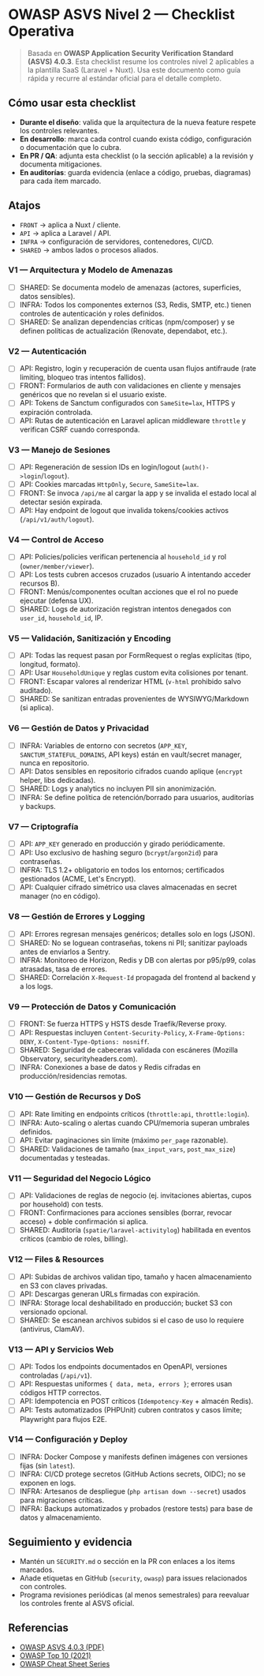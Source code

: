 OWASP ASVS Nivel 2 — Checklist Operativa
========================================

> Basada en **OWASP Application Security Verification Standard (ASVS) 4.0.3**. Esta checklist resume los controles nivel 2 aplicables a la plantilla SaaS (Laravel + Nuxt). Usa este documento como guía rápida y recurre al estándar oficial para el detalle completo.

Cómo usar esta checklist
------------------------

- **Durante el diseño**: valida que la arquitectura de la nueva feature respete los controles relevantes.
- **En desarrollo**: marca cada control cuando exista código, configuración o documentación que lo cubra.
- **En PR / QA**: adjunta esta checklist (o la sección aplicable) a la revisión y documenta mitigaciones.
- **En auditorías**: guarda evidencia (enlace a código, pruebas, diagramas) para cada ítem marcado.

Atajos
------

- `FRONT` → aplica a Nuxt / cliente.
- `API` → aplica a Laravel / API.
- `INFRA` → configuración de servidores, contenedores, CI/CD.
- `SHARED` → ambos lados o procesos aliados.

### V1 — Arquitectura y Modelo de Amenazas

- [ ] SHARED: Se documenta modelo de amenazas (actores, superficies, datos sensibles).
- [ ] INFRA: Todos los componentes externos (S3, Redis, SMTP, etc.) tienen controles de autenticación y roles definidos.
- [ ] SHARED: Se analizan dependencias críticas (npm/composer) y se definen políticas de actualización (Renovate, dependabot, etc.).

### V2 — Autenticación

- [ ] API: Registro, login y recuperación de cuenta usan flujos antifraude (rate limiting, bloqueo tras intentos fallidos).
- [ ] FRONT: Formularios de auth con validaciones en cliente y mensajes genéricos que no revelan si el usuario existe.
- [ ] API: Tokens de Sanctum configurados con `SameSite=lax`, HTTPS y expiración controlada.
- [ ] API: Rutas de autenticación en Laravel aplican middleware `throttle` y verifican CSRF cuando corresponda.

### V3 — Manejo de Sesiones

- [ ] API: Regeneración de session IDs en login/logout (`auth()->login`/`logout`).
- [ ] API: Cookies marcadas `HttpOnly`, `Secure`, `SameSite=lax`.
- [ ] FRONT: Se invoca `/api/me` al cargar la app y se invalida el estado local al detectar sesión expirada.
- [ ] API: Hay endpoint de logout que invalida tokens/cookies activos (`/api/v1/auth/logout`).

### V4 — Control de Acceso

- [ ] API: Policies/policies verifican pertenencia al `household_id` y rol (`owner/member/viewer`).
- [ ] API: Los tests cubren accesos cruzados (usuario A intentando acceder recursos B).
- [ ] FRONT: Menús/componentes ocultan acciones que el rol no puede ejecutar (defensa UX).
- [ ] SHARED: Logs de autorización registran intentos denegados con `user_id`, `household_id`, IP.

### V5 — Validación, Sanitización y Encoding

- [ ] API: Todas las request pasan por FormRequest o reglas explícitas (tipo, longitud, formato).
- [ ] API: Usar `HouseholdUnique` y reglas custom evita colisiones por tenant.
- [ ] FRONT: Escapar valores al renderizar HTML (`v-html` prohibido salvo auditado).
- [ ] SHARED: Se sanitizan entradas provenientes de WYSIWYG/Markdown (si aplica).

### V6 — Gestión de Datos y Privacidad

- [ ] INFRA: Variables de entorno con secretos (`APP_KEY`, `SANCTUM_STATEFUL_DOMAINS`, API keys) están en vault/secret manager, nunca en repositorio.
- [ ] API: Datos sensibles en repositorio cifrados cuando aplique (`encrypt` helper, libs dedicadas).
- [ ] SHARED: Logs y analytics no incluyen PII sin anonimización.
- [ ] INFRA: Se define política de retención/borrado para usuarios, auditorías y backups.

### V7 — Criptografía

- [ ] API: `APP_KEY` generado en producción y girado periódicamente.
- [ ] API: Uso exclusivo de hashing seguro (`bcrypt`/`argon2id`) para contraseñas.
- [ ] INFRA: TLS 1.2+ obligatorio en todos los entornos; certificados gestionados (ACME, Let's Encrypt).
- [ ] API: Cualquier cifrado simétrico usa claves almacenadas en secret manager (no en código).

### V8 — Gestión de Errores y Logging

- [ ] API: Errores regresan mensajes genéricos; detalles solo en logs (JSON).
- [ ] SHARED: No se loguean contraseñas, tokens ni PII; sanitizar payloads antes de enviarlos a Sentry.
- [ ] INFRA: Monitoreo de Horizon, Redis y DB con alertas por p95/p99, colas atrasadas, tasa de errores.
- [ ] SHARED: Correlación `X-Request-Id` propagada del frontend al backend y a los logs.

### V9 — Protección de Datos y Comunicación

- [ ] FRONT: Se fuerza HTTPS y HSTS desde Traefik/Reverse proxy.
- [ ] API: Respuestas incluyen `Content-Security-Policy`, `X-Frame-Options: DENY`, `X-Content-Type-Options: nosniff`.
- [ ] SHARED: Seguridad de cabeceras validada con escáneres (Mozilla Observatory, securityheaders.com).
- [ ] INFRA: Conexiones a base de datos y Redis cifradas en producción/residencias remotas.

### V10 — Gestión de Recursos y DoS

- [ ] API: Rate limiting en endpoints críticos (`throttle:api`, `throttle:login`).
- [ ] INFRA: Auto-scaling o alertas cuando CPU/memoria superan umbrales definidos.
- [ ] API: Evitar paginaciones sin límite (máximo `per_page` razonable).
- [ ] SHARED: Validaciones de tamaño (`max_input_vars`, `post_max_size`) documentadas y testeadas.

### V11 — Seguridad del Negocio Lógico

- [ ] API: Validaciones de reglas de negocio (ej. invitaciones abiertas, cupos por household) con tests.
- [ ] FRONT: Confirmaciones para acciones sensibles (borrar, revocar acceso) + doble confirmación si aplica.
- [ ] SHARED: Auditoría (`spatie/laravel-activitylog`) habilitada en eventos críticos (cambio de roles, billing).

### V12 — Files & Resources

- [ ] API: Subidas de archivos validan tipo, tamaño y hacen almacenamiento en S3 con claves privadas.
- [ ] API: Descargas generan URLs firmadas con expiración.
- [ ] INFRA: Storage local deshabilitado en producción; bucket S3 con versionado opcional.
- [ ] SHARED: Se escanean archivos subidos si el caso de uso lo requiere (antivirus, ClamAV).

### V13 — API y Servicios Web

- [ ] API: Todos los endpoints documentados en OpenAPI, versiones controladas (`/api/v1`).
- [ ] API: Respuestas uniformes `{ data, meta, errors }`; errores usan códigos HTTP correctos.
- [ ] API: Idempotencia en POST críticos (`Idempotency-Key` + almacén Redis).
- [ ] API: Tests automatizados (PHPUnit) cubren contratos y casos límite; Playwright para flujos E2E.

### V14 — Configuración y Deploy

- [ ] INFRA: Docker Compose y manifests definen imágenes con versiones fijas (sin `latest`).
- [ ] INFRA: CI/CD protege secretos (GitHub Actions secrets, OIDC); no se exponen en logs.
- [ ] INFRA: Artesanos de despliegue (`php artisan down --secret`) usados para migraciones críticas.
- [ ] INFRA: Backups automatizados y probados (restore tests) para base de datos y almacenamiento.

Seguimiento y evidencia
-----------------------

- Mantén un `SECURITY.md` o sección en la PR con enlaces a los items marcados.
- Añade etiquetas en GitHub (`security`, `owasp`) para issues relacionados con controles.
- Programa revisiones periódicas (al menos semestrales) para reevaluar los controles frente al ASVS oficial.

Referencias
-----------

- [OWASP ASVS 4.0.3 (PDF)](https://github.com/OWASP/ASVS/blob/master/4.0/en/OWASP%20Application%20Security%20Verification%20Standard%204.0.3.pdf)
- [OWASP Top 10 (2021)](https://owasp.org/Top10/)
- [OWASP Cheat Sheet Series](https://cheatsheetseries.owasp.org/)
